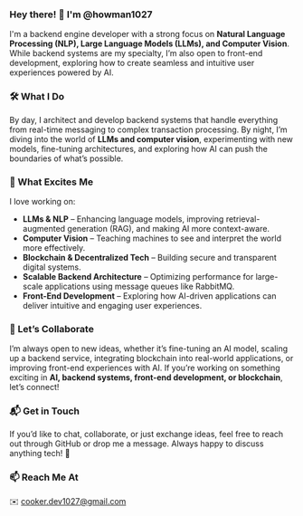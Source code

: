 ### Hey there! 👋 I'm @howman1027  

I'm a backend engine developer with a strong focus on **Natural Language Processing (NLP), Large Language Models (LLMs), and Computer Vision**. While backend systems are my specialty, I’m also open to front-end development, exploring how to create seamless and intuitive user experiences powered by AI.  

### 🛠 What I Do  
By day, I architect and develop backend systems that handle everything from real-time messaging to complex transaction processing. By night, I’m diving into the world of **LLMs and computer vision**, experimenting with new models, fine-tuning architectures, and exploring how AI can push the boundaries of what’s possible.  

### 🚀 What Excites Me  
I love working on:  
- **LLMs & NLP** – Enhancing language models, improving retrieval-augmented generation (RAG), and making AI more context-aware.  
- **Computer Vision** – Teaching machines to see and interpret the world more effectively.  
- **Blockchain & Decentralized Tech** – Building secure and transparent digital systems.  
- **Scalable Backend Architecture** – Optimizing performance for large-scale applications using message queues like RabbitMQ.  
- **Front-End Development** – Exploring how AI-driven applications can deliver intuitive and engaging user experiences.  

### 🤝 Let’s Collaborate  
I’m always open to new ideas, whether it’s fine-tuning an AI model, scaling up a backend service, integrating blockchain into real-world applications, or improving front-end experiences with AI. If you’re working on something exciting in **AI, backend systems, front-end development, or blockchain**, let’s connect!  

### 📬 Get in Touch  
If you’d like to chat, collaborate, or just exchange ideas, feel free to reach out through GitHub or drop me a message. Always happy to discuss anything tech! 🚀  

### 📫 Reach Me At
✉️ [cooker.dev1027@gmail.com](mailto:cooker.dev1027@gmail.com)

